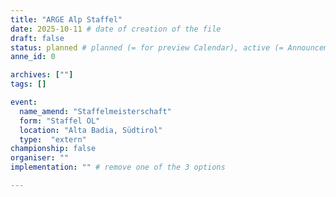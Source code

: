 ```yaml
---
title: "ARGE Alp Staffel"
date: 2025-10-11 # date of creation of the file
draft: false
status: planned # planned (= for preview Calendar), active (= Announcement...), done (=Results...)
anne_id: 0

archives: [""]
tags: []

event:
  name_amend: "Staffelmeisterschaft"
  form: "Staffel OL"
  location: "Alta Badia, Südtirol"
  type:  "extern"
championship: false
organiser: ""
implementation: "" # remove one of the 3 options

---
```



